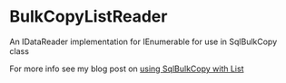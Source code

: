 BulkCopyListReader
==================

An IDataReader implementation for IEnumerable<T> for use in SqlBulkCopy class

For more info see my blog post on [using SqlBulkCopy with List<T>](http:\\www.wimpool.nl\blog\DotNet\using-sqlbulkcopy-with-list-t)
